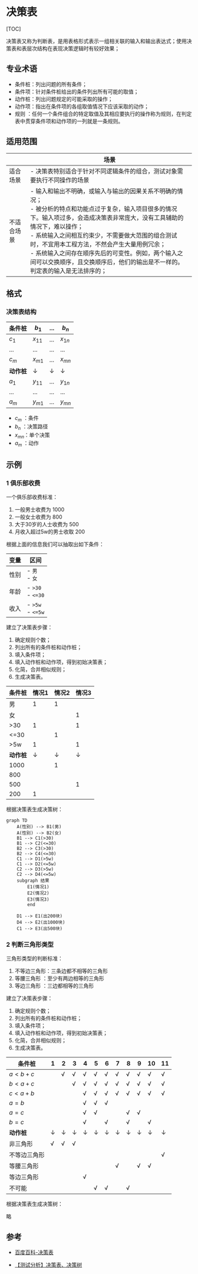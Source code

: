 # 决策表

[TOC]



决策表又称为判断表，是用表格形式表示一组相关联的输入和输出表达式；使用决策表和表层次结构在表现决策逻辑时有较好效果；



## 专业术语

- 条件桩：列出问题的所有条件；
- 条件项：针对条件桩给出的条件列出所有可能的取值；
- 动作桩：列出问题规定的可能采取的操作；
- 动作项：指出在条件项的各组取值情况下应该采取的动作；
- 规则    ：任何一个条件组合的特定取值及其相应要执行的操作称为规则，在判定表中贯穿条件项和动作项的一列就是一条规则。



## 适用范围

| &nbsp;     | 场景                                                         |
| ---------- | ------------------------------------------------------------ |
| 适合场景   | - 决策表特别适合于针对不同逻辑条件的组合，测试对象需要执行不同操作的场景 |
| 不适合场景 | - 输入和输出不明确，或输入与输出的因果关系不明确的情况；<br>- 被分析的特点和功能点过于复杂，输入项目很多的情况下。输入项过多，会造成决策表非常庞大，没有工具辅助的情况下，难以操作；<br>- 系统输入之间相互约束少，不需要做大范围的组合测试时，不宜用本工程方法，不然会产生大量用例冗余；<br>- 系统输入之间存在顺序先后的可变性。例如，两个输入之间可以交换顺序，且交换顺序后，他们的输出是不一样的。判定表的输入是无法排序的； |



## 格式

### 决策表结构

| 条件桩     | $b_1$    | ...  | $b_n$    |
| ---------- | -------- | ---- | -------- |
| $c_1$      | $x_{11}$ | ...  | $x_{1n}$ |
| ...        | ...      | ...  | ...      |
| $c_m$      | $x_{m1}$ | ...  | $x_{mn}$ |
| **动作桩** | ↓        | ↓    | ↓        |
| $a_1$      | $y_{11}$ | ...  | $y_{1n}$ |
| ...        | ...      | ...  | ...      |
| $a_m$      | $y_{m1}$ | ...  | $y_{mn}$ |

- $c_m$  ：条件
- $b_n$   ：决策路径
- $x_{mn}$：单个决策
- $a_m$  ：动作



## 示例

### 1 俱乐部收费

一个俱乐部收费标准：

1. 一般男士收费为 1000
2. 一般女士收费为 800
3. 大于30岁的人士收费为 500
4. 月收入超过5w的男士收取 200

根据上面的信息我们可以抽取出如下条件：

| 变量 | 区间                |
| ---- | ------------------- |
| 性别 | - `男`<br>- `女`    |
| 年龄 | - `>30`<br>- `<=30` |
| 收入 | - `>5w`<br>- `<=5w` |

建立了决策表步骤：

1. 确定规则个数；
2. 列出所有的条件桩和动作桩；
3. 填入条件项；
4. 填入动作桩和动作项，得到初始决策表；
5. 化简，合并相似规则；
6. 生成决策表。

| **条件桩** | 情况1 | 情况2 | 情况3 |
| ---------- | ----- | ----- | ----- |
| 男         | 1     | 1     |       |
| 女         |       |       | 1     |
| >30        | 1     |       | 1     |
| <=30       |       | 1     |       |
| >5w        | 1     |       | 1     |
| **动作桩** | ↓     | ↓     | ↓     |
| 1000       |       | 1     |       |
| 800        |       |       |       |
| 500        |       |       | 1     |
| 200        | 1     |       |       |

根据决策表生成决策树：

```mermaid
graph TD
    A(性别) --> B1(男) 
    A(性别) --> B2(女) 
    B1 --> C1(>30)
    B1 --> C2(<=30)
    B2 --> C3(>30)
    B2 --> C4(<=30)
    C1 --> D1(>5w)
    C1 --> D2(<=5w)
    C2 --> D3(>5w)
    C2 --> D4(<=5w)
    subgraph 结果
    	E1(情况1)
    	E2(情况2)
    	E3(情况3)
    	end
    	
    D1 --> E1(出200块)
    D4 --> E2(出1000块)
    C1 --> E3(出500块)
```



### 2 判断三角形类型

三角形类型的判断标准：

1. 不等边三角形：三条边都不相等的三角形
2. 等腰三角形    ：至少有两边相等的三角形
3. 等边三角形    ：三边都相等的三角形

建立了决策表步骤：

1. 确定规则个数；
2. 列出所有的条件桩和动作桩；
3. 填入条件项；
4. 填入动作桩和动作项，得到初始决策表；
5. 化简，合并相似规则；
6. 生成决策表。

| **条件桩**   | 1    | 2    | 3    | 4    | 5    | 6    | 7    | 8    | 9    | 10   | 11   |
| ------------ | ---- | ---- | ---- | ---- | ---- | ---- | ---- | ---- | ---- | ---- | ---- |
| $a<b+c$      |      | √    | √    | √    | √    | √    | √    | √    | √    | √    | √    |
| $b<a+c$      |      |      | √    | √    | √    | √    | √    | √    | √    | √    | √    |
| $c<a+b$      |      |      |      | √    | √    | √    | √    | √    | √    | √    | √    |
| $a = b$      |      |      |      | √    | √    | √    |      |      |      |      |      |
| $a = c$      |      |      |      | √    | √    |      |      | √    | √    |      |      |
| $b = c$      |      |      |      | √    |      | √    |      | √    |      | √    |      |
| **动作桩**   | ↓    | ↓    | ↓    | ↓    | ↓    | ↓    | ↓    | ↓    | ↓    | ↓    | ↓    |
| 非三角形     | √    | √    | √    |      |      |      |      |      |      |      |      |
| 不等边三角形 |      |      |      |      |      |      |      |      |      |      | √    |
| 等腰三角形   |      |      |      |      |      |      | √    |      | √    | √    |      |
| 等边三角形   |      |      |      | √    |      |      |      |      |      |      |      |
| 不可能       |      |      |      |      | √    | √    |      | √    |      |      |      |

根据决策表生成决策树：

略



## 参考

- [百度百科-决策表](https://baike.baidu.com/item/%E5%86%B3%E7%AD%96%E8%A1%A8/667332?fr=aladdin)

- [【测试分析】决策表、决策树](https://www.cnblogs.com/by-dream/p/5336918.html)

